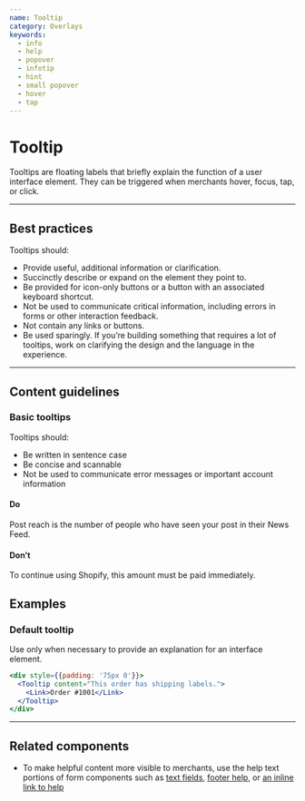```yaml
---
name: Tooltip
category: Overlays
keywords:
  - info
  - help
  - popover
  - infotip
  - hint
  - small popover
  - hover
  - tap
---
```


# Tooltip

Tooltips are floating labels that briefly explain the function of a user
interface element. They can be triggered when merchants hover, focus, tap, or
click.

---

## Best practices

Tooltips should:

- Provide useful, additional information or clarification.
- Succinctly describe or expand on the element they point to.
- Be provided for icon-only buttons or a button with an associated keyboard
  shortcut.
- Not be used to communicate critical information, including errors in forms or
  other interaction feedback.
- Not contain any links or buttons.
- Be used sparingly. If you’re building something that requires a lot of
  tooltips, work on clarifying the design and the language in the experience.

---

## Content guidelines

### Basic tooltips

Tooltips should:

- Be written in sentence case
- Be concise and scannable
- Not be used to communicate error messages or important account information

<!-- usageblock -->

#### Do

Post reach is the number of people who have seen your post in their News Feed.

#### Don’t

To continue using Shopify, this amount must be paid immediately.

<!-- end -->

## Examples

### Default tooltip

Use only when necessary to provide an explanation for an interface element.

```jsx
<div style={{padding: '75px 0'}}>
  <Tooltip content="This order has shipping labels.">
    <Link>Order #1001</Link>
  </Tooltip>
</div>
```

---

## Related components

- To make helpful content more visible to merchants, use the help text portions of form components such as [text fields](/components/forms/text-field), [footer help](/components/titles-and-text/footer-help), or [an inline link to help](/components/navigation/link)
